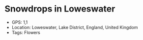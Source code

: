 # Snowdrops in Loweswater

- GPS: 1,1
- Location: Loweswater, Lake District, England, United Kingdom
- Tags: Flowers
